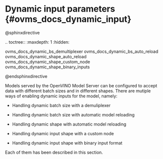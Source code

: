 # Dynamic input parameters {#ovms_docs_dynamic_input}

@sphinxdirective

.. toctree::
   :maxdepth: 1
   :hidden:

   ovms_docs_dynamic_bs_demultiplexer
   ovms_docs_dynamic_bs_auto_reload
   ovms_docs_dynamic_shape_auto_reload
   ovms_docs_dynamic_shape_custom_node
   ovms_docs_dynamic_shape_binary_inputs


@endsphinxdirective

Models served by the OpenVINO Model Server can be configured to accept data with different batch sizes and in different shapes.
There are mutiple ways of enabling dynamic inputs for the model, namely:

- Handling dynamic batch size with a demuliplexer

- Handling dynamic batch size with automatic model reloading

- Handling dynamic shape with automatic model reloading

- Handling dynamic input shape with a custom node

- Handling dynamic input shape with binary input format

Each of them has been described in this section.